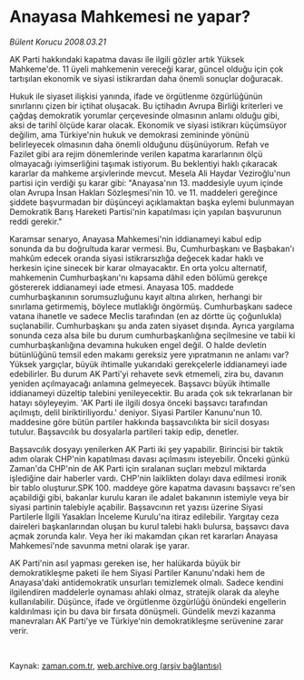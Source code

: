 # Anayasa Mahkemesi  ne yapar?

*Bülent Korucu 2008.03.21*

<tr><td class="metin" colspan="2" style="padding-top: 20px; padding-left: 5px; padding-right: 10px;">AK Parti hakkındaki kapatma davası ile ilgili gözler artık Yüksek Mahkeme'de. 11 üyeli mahkemenin vereceği karar, güncel olduğu için çok tartışılan ekonomik ve siyasi istikrardan daha önemli sonuçlar doğuracak.</td></tr><tr><td class="metin" colspan="2" style="padding-top: 20px; padding-left: 5px; padding-right: 10px;"><p>Hukuk ile siyaset ilişkisi yanında, ifade ve örgütlenme özgürlüğünün sınırlarını çizen bir içtihat oluşacak. Bu içtihadın Avrupa Birliği kriterleri ve çağdaş demokratik yorumlar çerçevesinde olmasının anlamı olduğu gibi, aksi de tarihî ölçüde karar olacak. Ekonomik ve siyasi istikrarı küçümsüyor değilim, ama Türkiye'nin hukuk ve demokrasi zemininde yönünü belirleyecek olmasının daha önemli olduğunu düşünüyorum. Refah ve Fazilet gibi ara rejim dönemlerinde verilen kapatma kararlarının ölçü olmayacağı iyimserliğini taşımak istiyorum. Bu beklentiyi haklı çıkaracak kararlar da mahkeme arşivlerinde mevcut. Mesela Ali Haydar Veziroğlu'nun partisi için verdiği şu karar gibi: "Anayasa'nın 13. maddesiyle uyum içinde olan Avrupa İnsan Hakları Sözleşmesi'nin 10. ve 11. maddeleri gereğince şiddete başvurmadan bir düşünceyi açıklamaktan başka eylemi bulunmayan Demokratik Barış Hareketi Partisi'nin kapatılması için yapılan başvurunun reddi gerekir."
<p>Karamsar senaryo, Anayasa Mahkemesi'nin iddianameyi kabul edip sonunda da bu doğrultuda karar vermesi. Bu, Cumhurbaşkanı ve Başbakan'ı mahkûm edecek oranda siyasi istikrarsızlığa değecek kadar haklı ve herkesin içine sinecek bir karar olmayacaktır. En orta yolcu alternatif, mahkemenin Cumhurbaşkanı'nı kapsama dâhil eden bölümü gerekçe göstererek iddianameyi iade etmesi. Anayasa 105. maddede cumhurbaşkanının sorumsuzluğunu kayıt altına alırken, herhangi bir sınırlama getirmemiş, böylece mutlaklığı öngörmüş. Cumhurbaşkanı sadece vatana ihanetle ve sadece Meclis tarafından (en az dörtte üç çoğunlukla) suçlanabilir. Cumhurbaşkanı şu anda zaten siyaset dışında. Ayrıca yargılama sonunda ceza alsa bile bu durum cumhurbaşkanlığına seçilmesine ve tabii ki cumhurbaşkanlığına devamına hukuken engel değil. O halde devletin bütünlüğünü temsil eden makamı gereksiz yere yıpratmanın ne anlamı var? Yüksek yargıçlar, büyük ihtimalle yukarıdaki gerekçelerle iddianameyi iade edebilirler. Bu durum AK Parti'yi rehavete sevk etmemeli, zira bu, davanın yeniden açılmayacağı anlamına gelmeyecek. Başsavcı büyük ihtimalle iddianameyi düzeltip talebini yenileyecektir. Bu arada çok sık tekrarlanan bir hatayı söyleyeyim. 'AK Parti ile ilgili dosya önceki başsavcı tarafından açılmıştı, delil biriktiriliyordu.' deniyor. Siyasi Partiler Kanunu'nun 10. maddesine göre bütün partiler hakkında başsavcılıkta bir sicil dosyası tutulur. Başsavcılık bu dosyalarla partileri takip edip, denetler.
<p>Başsavcılık dosyayı yenilerken AK Parti iki şey yapabilir. Birincisi bir taktik adım olarak CHP'nin kapatılması davası açılmasını isteyebilir. Önceki günkü Zaman'da CHP'nin de AK Parti için sıralanan suçları mebzul miktarda işlediğine dair haberler vardı. CHP'nin laiklikten dolayı dava edilmesi ironik bir tablo oluşturur.SPK 100. maddeye göre kapatma davasını başsavcı re'sen açabildiği gibi, bakanlar kurulu kararı ile adalet bakanının istemiyle veya bir siyasi partinin talebiyle açabilir. Başsavcının ret yazısı üzerine Siyasi Partilerle İlgili Yasakları İnceleme Kurulu'na itiraz edilebilir. Yargıtay ceza daireleri başkanlarından oluşan bu kurul talebi haklı bulursa, başsavcı dava açmak zorunda kalır. Veya her iki makamdan çıkan ret kararları Anayasa Mahkemesi'nde savunma metni olarak işe yarar.
<p>AK Parti'nin asıl yapması gereken ise, her halükarda büyük bir demokratikleşme paketi ile hem Siyasi Partiler Kanunu'ndaki hem de Anayasa'daki antidemokratik unsurları temizlemek olmalı. Sadece kendini ilgilendiren maddelerle oynaması ahlaki olmaz, stratejik olarak da aleyhe kullanılabilir. Düşünce, ifade ve örgütlenme özgürlüğü önündeki engellerin kaldırılması için bu dava bir fırsata dönüşmeli. Gündelik mevzi kazanma manevraları AK Parti'ye ve Türkiye'nin demokratikleşme serüvenine zarar verir. 
<p><br/></p></p></p></p></p></td></tr>

Kaynak: [zaman.com.tr](http://zaman.com.tr/yazar.do?yazino=667236), [web.archive.org (arşiv bağlantısı)](http://web.archive.org/web/20080622160626/http://www.zaman.com.tr:80/yazar.do?yazino=667236)
